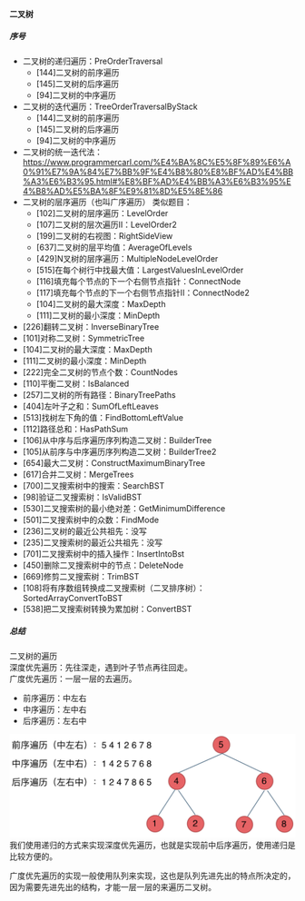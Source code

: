 #### 二叉树
##### 序号
- 二叉树的递归遍历：PreOrderTraversal
    - [144]二叉树的前序遍历
    - [145]二叉树的后序遍历
    - [94]二叉树的中序遍历
- 二叉树的迭代遍历：TreeOrderTraversalByStack
    - [144]二叉树的前序遍历
    - [145]二叉树的后序遍历
    - [94]二叉树的中序遍历
- 二叉树的统一迭代法：https://www.programmercarl.com/%E4%BA%8C%E5%8F%89%E6%A0%91%E7%9A%84%E7%BB%9F%E4%B8%80%E8%BF%AD%E4%BB%A3%E6%B3%95.html#%E8%BF%AD%E4%BB%A3%E6%B3%95%E4%B8%AD%E5%BA%8F%E9%81%8D%E5%8E%86  
- 二叉树的层序遍历（也叫广序遍历）
    类似题目：  
    - [102]二叉树的层序遍历：LevelOrder
    - [107]二叉树的层次遍历II：LevelOrder2
    - [199]二叉树的右视图：RightSideView
    - [637]二叉树的层平均值：AverageOfLevels
    - [429]N叉树的层序遍历：MultipleNodeLevelOrder
    - [515]在每个树行中找最大值：LargestValuesInLevelOrder
    - [116]填充每个节点的下一个右侧节点指针：ConnectNode
    - [117]填充每个节点的下一个右侧节点指针II：ConnectNode2
    - [104]二叉树的最大深度：MaxDepth
    - [111]二叉树的最小深度：MinDepth
- [226]翻转二叉树：InverseBinaryTree
- [101]对称二叉树：SymmetricTree
- [104]二叉树的最大深度：MaxDepth
- [111]二叉树的最小深度：MinDepth
- [222]完全二叉树的节点个数：CountNodes
- [110]平衡二叉树：IsBalanced
- [257]二叉树的所有路径：BinaryTreePaths
- [404]左叶子之和：SumOfLeftLeaves
- [513]找树左下角的值：FindBottomLeftValue
- [112]路径总和：HasPathSum
- [106]从中序与后序遍历序列构造二叉树：BuilderTree
- [105]从前序与中序遍历序列构造二叉树：BuilderTree2
- [654]最大二叉树：ConstructMaximumBinaryTree
- [617]合并二叉树：MergeTrees
- [700]二叉搜索树中的搜索：SearchBST
- [98]验证二叉搜索树：IsValidBST
- [530]二叉搜索树的最小绝对差：GetMinimumDifference
- [501]二叉搜索树中的众数：FindMode
- [236]二叉树的最近公共祖先：没写
- [235]二叉搜索树的最近公共祖先：没写
- [701]二叉搜索树中的插入操作：InsertIntoBst
- [450]删除二叉搜索树中的节点：DeleteNode
- [669]修剪二叉搜索树：TrimBST
- [108]将有序数组转换成二叉搜索树（二叉排序树）：SortedArrayConvertToBST
- [538]把二叉搜索树转换为累加树：ConvertBST

##### 总结
二叉树的遍历  
深度优先遍历：先往深走，遇到叶子节点再往回走。  
广度优先遍历：一层一层的去遍历。
- 前序遍历：中左右
- 中序遍历：左中右
- 后序遍历：左右中  

![遍历顺序](二叉树遍历顺序图.jpg)  
我们使用递归的方式来实现深度优先遍历，也就是实现前中后序遍历，使用递归是比较方便的。
  
广度优先遍历的实现一般使用队列来实现，这也是队列先进先出的特点所决定的，因为需要先进先出的结构，才能一层一层的来遍历二叉树。  
